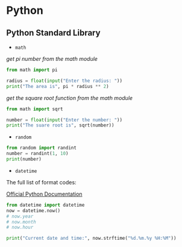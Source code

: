 # Python
## Python Standard Library
* `math`

_get pi number from the math module_
```python
from math import pi

radius = float(input("Enter the radius: "))
print("The area is", pi * radius ** 2)
```

_get the square root function from the math module_
```python
from math import sqrt

number = float(input("Enter the number: "))
print("The suare root is", sqrt(number))
```
* `random`
```python
from random import randint
number = randint(1, 10)
print(number)
```
* `datetime`

The full list of format codes:

[Official Python Documentation](https://docs.python.org/3/library/datetime.html#strftime-and-strptime-format-codes)
```python
from datetime import datetime
now = datetime.now()
# now.year
# now.month
# now.hour

print("Current date and time:", now.strftime("%d.%m.%y %H:%M"))
```
